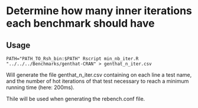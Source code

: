 # Determine how many inner iterations each benchmark should have

## Usage

```
PATH="PATH_TO_Rsh_bin:$PATH" Rscript min_nb_iter.R "../../../Benchmarks/genthat-CRAN" > genthat_n_iter.csv
```

Will generate the file genthat_n_iter.csv containing on each line a test name, and the number of hot iterations of that test necessary to reach a minimum running time (here: 200ms).

Thile will be used when generating the rebench.conf file.
